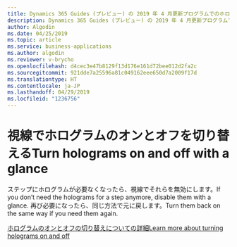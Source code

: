 ```yaml
---
title: Dynamics 365 Guides (プレビュー) の 2019 年 4 月更新プログラムでのホログラフィック切り替え機能
description: Dynamics 365 Guides (プレビュー) の 2019 年 4 月更新プログラムでのホログラフィック切り替え機能では、視線でホログラフィック指示をオフにすることができます。
author: Algodin
ms.date: 04/25/2019
ms.topic: article
ms.service: business-applications
ms.author: algodin
ms.reviewer: v-brycho
ms.openlocfilehash: d4cec3e47b8129f13d176e161d72bee012d2fa2c
ms.sourcegitcommit: 921dde7a25596a81c049162eee650d7a2009f17d
ms.translationtype: HT
ms.contentlocale: ja-JP
ms.lasthandoff: 04/29/2019
ms.locfileid: "1236756"
---
```

# <a name="turn-holograms-on-and-off-with-a-glance"></a><span data-ttu-id="2c3ed-103">視線でホログラムのオンとオフを切り替える</span><span class="sxs-lookup"><span data-stu-id="2c3ed-103">Turn holograms on and off with a glance</span></span>

<span data-ttu-id="2c3ed-104">ステップにホログラムが必要なくなったら、視線でそれらを無効にします。</span><span class="sxs-lookup"><span data-stu-id="2c3ed-104">If you don’t need the holograms for a step anymore, disable them with a glance.</span></span> <span data-ttu-id="2c3ed-105">再び必要になったら、同じ方法で元に戻します。</span><span class="sxs-lookup"><span data-stu-id="2c3ed-105">Turn them back on the same way if you need them again.</span></span>

[<span data-ttu-id="2c3ed-106">ホログラムのオンとオフの切り替えについての詳細</span><span class="sxs-lookup"><span data-stu-id="2c3ed-106">Learn more about turning holograms on and off</span></span>](https://docs.microsoft.com/dynamics365/mixed-reality/guides/operator-guide#turn-off-holograms)
